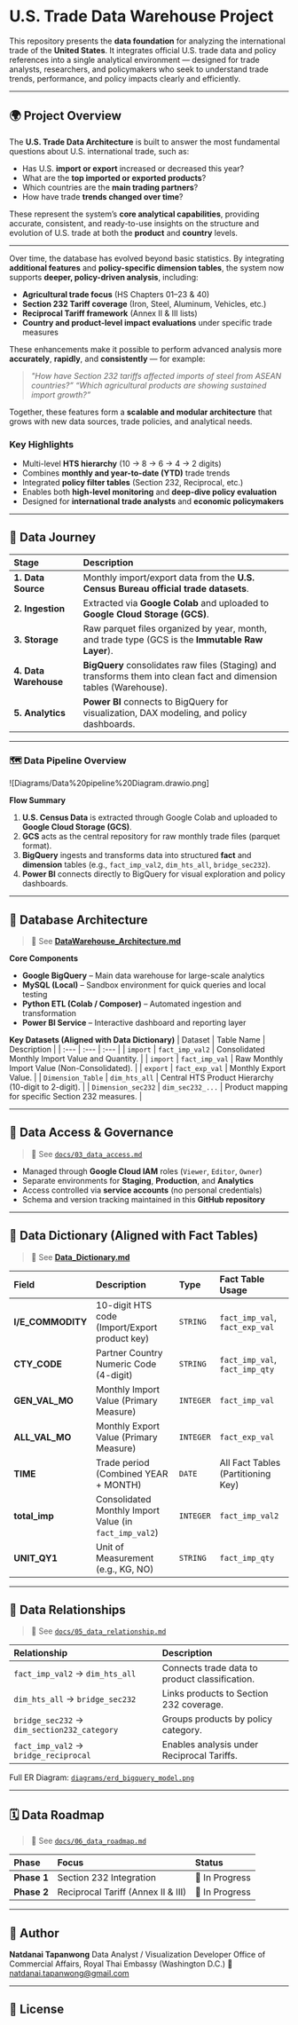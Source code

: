 # U.S. Trade Data Warehouse Project

This repository presents the **data foundation** for analyzing the international trade of the **United States**.
It integrates official U.S. trade data and policy references into a single analytical environment — designed for trade analysts, researchers, and policymakers who seek to understand trade trends, performance, and policy impacts clearly and efficiently.

-----

## 🌍 Project Overview

The **U.S. Trade Data Architecture** is built to answer the most fundamental questions about U.S. international trade, such as:

  - Has U.S. **import or export** increased or decreased this year?
  - What are the **top imported or exported products**?
  - Which countries are the **main trading partners**?
  - How have trade **trends changed over time**?

These represent the system’s **core analytical capabilities**, providing accurate, consistent, and ready-to-use insights on the structure and evolution of U.S. trade at both the **product** and **country** levels.

-----

Over time, the database has evolved beyond basic statistics.
By integrating **additional features** and **policy-specific dimension tables**, the system now supports **deeper, policy-driven analysis**, including:

  - **Agricultural trade focus** (HS Chapters 01–23 & 40)
  - **Section 232 Tariff coverage** (Iron, Steel, Aluminum, Vehicles, etc.)
  - **Reciprocal Tariff framework** (Annex II & III lists)
  - **Country and product-level impact evaluations** under specific trade measures

These enhancements make it possible to perform advanced analysis more **accurately**, **rapidly**, and **consistently** — for example:

> *"How have Section 232 tariffs affected imports of steel from ASEAN countries?”*
> *“Which agricultural products are showing sustained import growth?”*

Together, these features form a **scalable and modular architecture** that grows with new data sources, trade policies, and analytical needs.

### Key Highlights

  - Multi-level **HTS hierarchy** (10 → 8 → 6 → 4 → 2 digits)
  - Combines **monthly and year-to-date (YTD)** trade trends
  - Integrated **policy filter tables** (Section 232, Reciprocal, etc.)
  - Enables both **high-level monitoring** and **deep-dive policy evaluation**
  - Designed for **international trade analysts** and **economic policymakers**

-----

## 🧭 Data Journey

| Stage | Description |
| :--- | :--- |
| **1. Data Source** | Monthly import/export data from the **U.S. Census Bureau official trade datasets**. |
| **2. Ingestion** | Extracted via **Google Colab** and uploaded to **Google Cloud Storage (GCS)**. |
| **3. Storage** | Raw parquet files organized by year, month, and trade type (GCS is the **Immutable Raw Layer**). |
| **4. Data Warehouse** | **BigQuery** consolidates raw files (Staging) and transforms them into clean fact and dimension tables (Warehouse). |
| **5. Analytics** | **Power BI** connects to BigQuery for visualization, DAX modeling, and policy dashboards. |

-----

### 🗺️ Data Pipeline Overview

\![Diagrams/Data%20pipeline%20Diagram.drawio.png]

**Flow Summary**

1.  **U.S. Census Data** is extracted through Google Colab and uploaded to **Google Cloud Storage (GCS)**.
2.  **GCS** acts as the central repository for raw monthly trade files (parquet format).
3.  **BigQuery** ingests and transforms data into structured **fact** and **dimension** tables (e.g., `fact_imp_val2`, `dim_hts_all`, `bridge_sec232`).
4.  **Power BI** connects directly to BigQuery for visual exploration and policy dashboards.

-----

## 🧱 Database Architecture

> 🔗 See [**DataWarehouse\_Architecture.md**](https://www.google.com/search?q=DataWarehouse_Architecture.md)

**Core Components**

  - **Google BigQuery** – Main data warehouse for large-scale analytics
  - **MySQL (Local)** – Sandbox environment for quick queries and local testing
  - **Python ETL (Colab / Composer)** – Automated ingestion and transformation
  - **Power BI Service** – Interactive dashboard and reporting layer

**Key Datasets (Aligned with Data Dictionary)**
| Dataset | Table Name | Description |
| :--- | :--- | :--- |
| `import` | `fact_imp_val2` | Consolidated Monthly Import Value and Quantity. |
| `import` | `fact_imp_val` | Raw Monthly Import Value (Non-Consolidated). |
| `export` | `fact_exp_val` | Monthly Export Value. |
| `Dimension_Table` | `dim_hts_all` | Central HTS Product Hierarchy (10-digit to 2-digit). |
| `Dimension_sec232` | `dim_sec232_...` | Product mapping for specific Section 232 measures. |

-----

## 🔐 Data Access & Governance

> 🔗 See [`docs/03_data_access.md`](https://www.google.com/search?q=docs/03_data_access.md)

  - Managed through **Google Cloud IAM** roles (`Viewer`, `Editor`, `Owner`)
  - Separate environments for **Staging**, **Production**, and **Analytics**
  - Access controlled via **service accounts** (no personal credentials)
  - Schema and version tracking maintained in this **GitHub repository**

-----

## 🧾 Data Dictionary (Aligned with Fact Tables)

> 🔗 See [**Data\_Dictionary.md**](https://www.google.com/search?q=Data_Dictionary.md)

| Field | Description | Type | Fact Table Usage |
| :--- | :--- | :--- | :--- |
| **I/E\_COMMODITY** | 10-digit HTS code (Import/Export product key) | `STRING` | `fact_imp_val`, `fact_exp_val` |
| **CTY\_CODE** | Partner Country Numeric Code (4-digit) | `STRING` | `fact_imp_val`, `fact_imp_qty` |
| **GEN\_VAL\_MO** | Monthly Import Value (Primary Measure) | `INTEGER` | `fact_imp_val` |
| **ALL\_VAL\_MO** | Monthly Export Value (Primary Measure) | `INTEGER` | `fact_exp_val` |
| **TIME** | Trade period (Combined YEAR + MONTH) | `DATE` | All Fact Tables (Partitioning Key) |
| **total\_imp** | Consolidated Monthly Import Value (in `fact_imp_val2`) | `INTEGER` | `fact_imp_val2` |
| **UNIT\_QY1** | Unit of Measurement (e.g., KG, NO) | `STRING` | `fact_imp_qty` |

-----

## 🔗 Data Relationships

> 🔗 See [`docs/05_data_relationship.md`](https://www.google.com/search?q=docs/05_data_relationship.md)

| Relationship | Description |
| :--- | :--- |
| `fact_imp_val2` → `dim_hts_all` | Connects trade data to product classification. |
| `dim_hts_all` → `bridge_sec232` | Links products to Section 232 coverage. |
| `bridge_sec232` → `dim_section232_category` | Groups products by policy category. |
| `fact_imp_val2` → `bridge_reciprocal` | Enables analysis under Reciprocal Tariffs. |

Full ER Diagram: [`diagrams/erd_bigquery_model.png`](https://www.google.com/search?q=diagrams/erd_bigquery_model.png)

-----

## 🗓 Data Roadmap

> 🔗 See [`docs/06_data_roadmap.md`](https://www.google.com/search?q=docs/06_data_roadmap.md)

| Phase | Focus | Status |
| :--- | :--- | :--- |
| **Phase 1** | Section 232 Integration | 🔄 In Progress |
| **Phase 2** | Reciprocal Tariff (Annex II & III) | 🔄 In Progress |

-----

## 👤 Author

**Natdanai Tapanwong**
Data Analyst / Visualization Developer
Office of Commercial Affairs, Royal Thai Embassy (Washington D.C.)
📧 natdanai.tapanwong@gmail.com

-----

## 🪪 License
